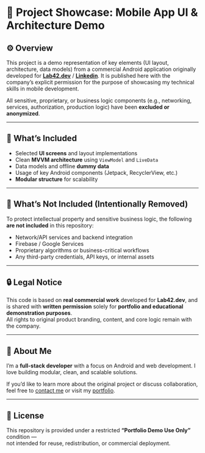 # 📱 Project Showcase: Mobile App UI & Architecture Demo

## ⚙️ Overview

This project is a demo representation of key elements (UI layout, architecture, data models) from a commercial Android application originally developed for **[Lab42.dev]((https://lab42.dev/en))** / **[Linkedin](https://www.linkedin.com/company/lab42dev/posts/?feedView=all)**. It is published here with the company’s explicit permission for the purpose of showcasing my technical skills in mobile development.

All sensitive, proprietary, or business logic components (e.g., networking, services, authorization, production logic) have been **excluded or anonymized**.

---

## 🧩 What’s Included

- Selected **UI screens** and layout implementations  
- Clean **MVVM architecture** using `ViewModel` and `LiveData`  
- Data models and offline **dummy data**  
- Usage of key Android components (Jetpack, RecyclerView, etc.)  
- **Modular structure** for scalability

---

## 🚫 What’s Not Included (Intentionally Removed)

To protect intellectual property and sensitive business logic, the following **are not included** in this repository:

- Network/API services and backend integration  
- Firebase / Google Services  
- Proprietary algorithms or business-critical workflows  
- Any third-party credentials, API keys, or internal assets

---

## 🔒 Legal Notice

This code is based on **real commercial work** developed for **Lab42.dev**, and is shared with **written permission** solely for **portfolio and educational demonstration purposes**.  
All rights to original product branding, content, and core logic remain with the company.

---

## 👋 About Me

I’m a **full-stack developer** with a focus on Android and web development. I love building modular, clean, and scalable solutions.

If you’d like to learn more about the original project or discuss collaboration, feel free to [contact me](mailto:your.email@example.com) or visit my [portfolio](https://your-portfolio.com).

---

## 📎 License

This repository is provided under a restricted **“Portfolio Demo Use Only”** condition —  
not intended for reuse, redistribution, or commercial deployment.
